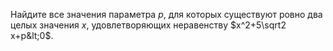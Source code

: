 Найдите все значения параметра $p$, для которых существуют ровно два целых значения $x$, удовлетворяющих неравенству $x^2+5\sqrt2 x+p&lt;0$.
